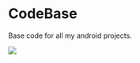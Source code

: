# CodeBase
Base code for all my android projects.

[![](https://jitpack.io/v/anthonyngure/ToshBaseCode.svg)](https://jitpack.io/#anthonyngure/ToshBaseCode)

